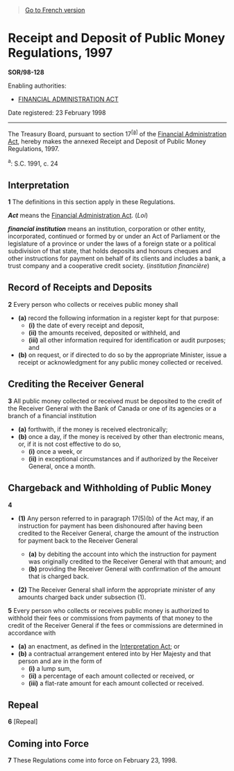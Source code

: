 > [Go to French version](/fr/Règlements/Décrets,%20ordonnances%20et%20règlements%20statutaires/98/128.md)

# Receipt and Deposit of Public Money Regulations, 1997

**SOR/98-128**

Enabling authorities: 
- [FINANCIAL ADMINISTRATION ACT](/en/Acts/Revised%20Statutes%20of%20Canada/F/F-11.md)

Date registered: 23 February 1998

----------

The Treasury Board, pursuant to section 17<sup><a href='#fn_SOR-98-128_e_hq_4148'>[a]</a></sup> of the [Financial Administration Act](/en/Acts/Revised%20Statutes%20of%20Canada/F/F-11.md), hereby makes the annexed Receipt and Deposit of Public Money Regulations, 1997.

<a name='fn_SOR-98-128_e_hq_4148'><sup>a</sup></a>: S.C. 1991, c. 24<br />




## Interpretation


**1** The definitions in this section apply in these Regulations.

***Act*** means the [Financial Administration Act](/en/Acts/Revised%20Statutes%20of%20Canada/F/F-11.md). (*Loi*)

***financial institution*** means an institution, corporation or other entity, incorporated, continued or formed by or under an Act of Parliament or the legislature of a province or under the laws of a foreign state or a political subdivision of that state, that holds deposits and honours cheques and other instructions for payment on behalf of its clients and includes a bank, a trust company and a cooperative credit society. (*institution financière*)




## Record of Receipts and Deposits


**2** Every person who collects or receives public money shall
- **(a)** record the following information in a register kept for that purpose:
	- **(i)** the date of every receipt and deposit,
	- **(ii)** the amounts received, deposited or withheld, and
	- **(iii)** all other information required for identification or audit purposes; and
- **(b)** on request, or if directed to do so by the appropriate Minister, issue a receipt or acknowledgment for any public money collected or received.




## Crediting the Receiver General


**3** All public money collected or received must be deposited to the credit of the Receiver General with the Bank of Canada or one of its agencies or a branch of a financial institution
- **(a)** forthwith, if the money is received electronically;
- **(b)** once a day, if the money is received by other than electronic means, or, if it is not cost effective to do so,
	- **(i)** once a week, or
	- **(ii)** in exceptional circumstances and if authorized by the Receiver General, once a month.




## Chargeback and Withholding of Public Money


**4** 

- **(1)** Any person referred to in paragraph 17(5)(b) of the Act may, if an instruction for payment has been dishonoured after having been credited to the Receiver General, charge the amount of the instruction for payment back to the Receiver General
	- **(a)** by debiting the account into which the instruction for payment was originally credited to the Receiver General with that amount; and
	- **(b)** providing the Receiver General with confirmation of the amount that is charged back.

- **(2)** The Receiver General shall inform the appropriate minister of any amounts charged back under subsection (1).



**5** Every person who collects or receives public money is authorized to withhold their fees or commissions from payments of that money to the credit of the Receiver General if the fees or commissions are determined in accordance with
- **(a)** an enactment, as defined in the [Interpretation Act](/en/Acts/Revised%20Statutes%20of%20Canada/I/I-21.md); or
- **(b)** a contractual arrangement entered into by Her Majesty and that person and are in the form of
	- **(i)** a lump sum,
	- **(ii)** a percentage of each amount collected or received, or
	- **(iii)** a flat-rate amount for each amount collected or received.




## Repeal


**6** [Repeal]




## Coming into Force


**7** These Regulations come into force on February 23, 1998.


